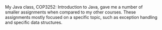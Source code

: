 My Java class, COP3252: Introduction to Java, gave me a number of smaller assignments
when compared to my other courses. These assignments mostly focused on a specific topic,
such as exception handling and specific data structures.
